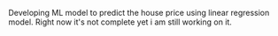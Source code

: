 Developing ML model to predict the house price using linear regression model. Right now it's not complete yet i am still working on it. 
